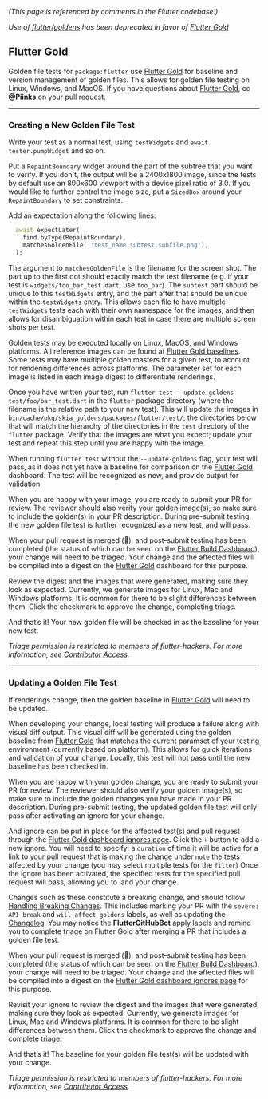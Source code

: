 _(This page is referenced by comments in the Flutter codebase.)_

_Use of [flutter/goldens](https://github.com/flutter/goldens) has been deprecated in favor of [Flutter Gold](https://flutter-gold.skia.org/?query=source_type%3Dflutter)_

## Flutter Gold

Golden file tests for `package:flutter` use [Flutter Gold](https://flutter-gold.skia.org/?query=source_type%3Dflutter) for baseline and version management of golden files. This allows for golden file testing on Linux, Windows, and MacOS. If you have questions about [Flutter Gold](https://flutter-gold.skia.org/?query=source_type%3Dflutter), cc **@Piinks** on your pull request.

---

### Creating a New Golden File Test

Write your test as a normal test, using `testWidgets` and `await tester.pumpWidget` and so on.

Put a `RepaintBoundary` widget around the part of the subtree that you want to verify. If you don't, the output will be a 2400x1800 image, since the tests by default use an 800x600 viewport with a device pixel ratio of 3.0. If you would like to further control the image size, put a `SizedBox` around your `RepaintBoundary` to set constraints.

Add an expectation along the following lines:

```dart
  await expectLater(
    find.byType(RepaintBoundary),
    matchesGoldenFile( 'test_name.subtest.subfile.png'),
  );
```

The argument to `matchesGoldenFile` is the filename for the screen shot. The part up to the first dot should exactly match the test filename (e.g. if your test is `widgets/foo_bar_test.dart`, use `foo_bar`). The `subtest` part should be unique to this `testWidgets` entry, and the part after that should be unique within the `testWidgets` entry. This allows each file to have multiple `testWidgets` tests each with their own namespace for the images, and then allows for disambiguation within each test in case there are multiple screen shots per test. 

Golden tests may be executed locally on Linux, MacOS, and Windows platforms. All reference images can be found at [Flutter Gold baselines](https://flutter-gold.skia.org/list?fdiffmax=-1&fref=false&frgbamax=255&frgbamin=0&head=true&include=false&limit=50&master=false&match=name&metric=combined&neg=false&new_clstore=true&offset=0&pos=true&query=source_type%3Dflutter&sort=desc&unt=true). Some tests may have multiple golden masters for a given test, to account for rendering differences across platforms. The parameter set for each image is listed in each image digest to differentiate renderings. 

Once you have written your test, run `flutter test --update-goldens test/foo/bar_test.dart` in the `flutter` package directory (where the filename is the relative path to your new test). This will update the images in `bin/cache/pkg/skia_goldens/packages/flutter/test/`; the directories below that will match the hierarchy of the directories in the `test` directory of the `flutter` package. Verify that the images are what you expect; update your test and repeat this step until you are happy with the image.

When running `flutter test` without the `--update-goldens` flag, your test will pass, as it does not yet have a baseline for comparison on the [Flutter Gold](https://flutter-gold.skia.org/?query=source_type%3Dflutter) dashboard. The test will be recognized as new, and provide output for validation.

When you are happy with your image, you are ready to submit your PR for review. The reviewer should also verify your golden image(s), so make sure to include the golden(s) in your PR description. During pre-submit testing, the new golden file test is further recognized as a new test, and will pass.

When your pull request is merged (:tada:), and post-submit testing has been completed (the status of which can be seen on the [Flutter Build Dashboard](https://flutter-dashboard.appspot.com/build.html)), your change will need to be triaged. Your change and the affected files will be compiled into a digest on the [Flutter Gold](https://flutter-gold.skia.org/?query=source_type%3Dflutter) dashboard for this purpose. 

Review the digest and the images that were generated, making sure they look as expected. Currently, we generate images for Linux, Mac and Windows platforms. It is common for there to be slight differences between them. Click the checkmark to approve the change, completing triage. 

And that’s it! Your new golden file will be checked in as the baseline for your new test.

*Triage permission is restricted to members of flutter-hackers. For more information, see [Contributor Access](https://github.com/flutter/flutter/wiki/Contributor-access).* 

---

### Updating a Golden File Test

If renderings change, then the golden baseline in [Flutter Gold](https://flutter-gold.skia.org/?query=source_type%3Dflutter) will need to be updated.

When developing your change, local testing will produce a failure along with visual diff output. This visual diff will be generated using the golden baseline from [Flutter Gold](https://flutter-gold.skia.org/?query=source_type%3Dflutter) that matches the current paramset of your testing environment (currently based on platform). This allows for quick iterations and validation of your change. Locally, this test will not pass until the new baseline has been checked in.

When you are happy with your golden change, you are ready to submit your PR for review. The reviewer should also verify your golden image(s), so make sure to include the golden changes you have made in your PR description. During pre-submit testing, the updated golden file test will only pass after activating an ignore for your change. 

And ignore can be put in place for the affected test(s) and pull request through the [Flutter Gold dashboard ignores page](https://flutter-gold.skia.org/ignores). Click the `+` button to add a new ignore. You will need to specify:
a `duration` of time it will be active for
a link to your pull request that is making the change under `note`
the tests affected by your change (you may select multiple tests for the `filter`)
 Once the ignore has been activated, the specified tests for the specified pull request will pass, allowing you to land your change.

Changes such as these constitute a breaking change, and should follow [Handling Breaking Changes](https://github.com/flutter/flutter/wiki/Tree-hygiene#handling-breaking-changes). This includes marking your PR with the `severe: API break` and `will affect goldens` labels, as well as updating the [Changelog](https://github.com/flutter/flutter/wiki/Changelog). You may notice the **FlutterGitHubBot** apply labels and remind you to complete triage on Flutter Gold after merging a PR that includes a golden file test. 

When your pull request is merged (:tada:), and post-submit testing has been completed (the status of which can be seen on the [Flutter Build Dashboard](https://flutter-dashboard.appspot.com/build.html)), your change will need to be triaged. Your change and the affected files will be compiled into a digest on the [Flutter Gold dashboard ignores page](https://flutter-gold.skia.org/ignores) for this purpose.

Revisit your ignore to review the digest and the images that were generated, making sure they look as expected. Currently, we generate images for Linux, Mac and Windows platforms. It is common for there to be slight differences between them. Click the checkmark to approve the change and complete triage. 

And that’s it! The baseline for your golden file test(s) will be updated with your change.

*Triage permission is restricted to members of flutter-hackers. For more information, see [Contributor Access](https://github.com/flutter/flutter/wiki/Contributor-access).* 
